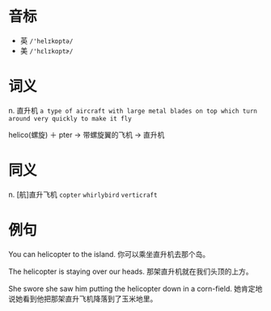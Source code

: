 # 音标

- 英 `/'helɪkɒptə/`
- 美 `/'hɛlɪkɑptɚ/`

# 词义

n. 直升机
`a type of aircraft with large metal blades on top which turn around very quickly to make it fly`



helico(螺旋) ＋ pter → 带螺旋翼的飞机 → 直升机

# 同义

n. [航]直升飞机
`copter` `whirlybird` `verticraft`

# 例句

You can helicopter to the island.
你可以乘坐直升机去那个岛。

The helicopter is staying over our heads.
那架直升机就在我们头顶的上方。

She swore she saw him putting the helicopter down in a corn-field.
她肯定地说她看到他把那架直升飞机降落到了玉米地里。



